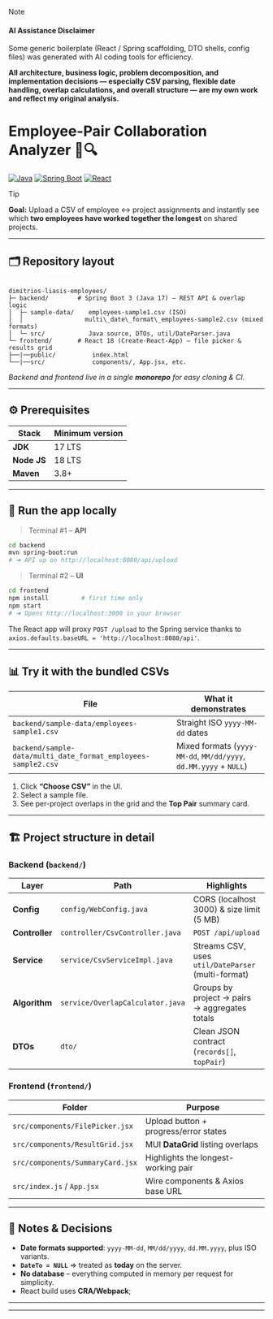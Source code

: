 > [!NOTE]
> #### AI Assistance Disclaimer
> Some generic boilerplate (React / Spring scaffolding, DTO shells, config files) was
> generated with AI coding tools for efficiency. 
>
>**All architecture, business logic,
> problem decomposition, and implementation decisions — especially CSV parsing,
> flexible date handling, overlap calculations, and overall structure — are my own
> work and reflect my original analysis.**




# Employee-Pair Collaboration Analyzer 👥🔍

[![Java](https://img.shields.io/badge/Java-21-blue.svg)](https://openjdk.org/)
[![Spring Boot](https://img.shields.io/badge/Spring%20Boot-3.x-%236DB33F.svg)](https://spring.io/projects/spring-boot)
[![React](https://img.shields.io/badge/React-18-61dafb.svg)](https://react.dev/)

> [!TIP]
> **Goal:** Upload a CSV of employee ↔ project assignments and instantly see  
> which **two employees have worked together the longest** on shared projects.

---

## 🗂 Repository layout

```

dimitrios-liasis-employees/
├─ backend/        # Spring Boot 3 (Java 17) – REST API & overlap logic
│  ├─ sample-data/    employees-sample1.csv (ISO)
│  │                 multi\_date\_format\_employees-sample2.csv (mixed formats)
│  └─ src/            Java source, DTOs, util/DateParser.java
└─ frontend/       # React 18 (Create-React-App) – file picker & results grid
├──|──public/          index.html
└──|──src/             components/, App.jsx, etc.

````

*Backend and frontend live in a single **monorepo** for easy cloning & CI.*

---

## ⚙️ Prerequisites

| Stack | Minimum version |
|-------|-----------------|
| **JDK** | 17 LTS |
| **Node JS** | 18 LTS |
| **Maven** | 3.8+ |

---

## 🚀 Run the app locally

> Terminal #1 – **API**

```bash
cd backend
mvn spring-boot:run
# ➜ API up on http://localhost:8080/api/upload
````

> Terminal #2 – **UI**

```bash
cd frontend
npm install         # first time only
npm start
# ➜ Opens http://localhost:3000 in your browser
```

The React app will proxy `POST /upload` to the Spring service thanks to
`axios.defaults.baseURL = 'http://localhost:8080/api'`.

---

## 📊 Try it with the bundled CSVs

| File                                                          | What it demonstrates                                              |
| ------------------------------------------------------------- | ----------------------------------------------------------------- |
| `backend/sample-data/employees-sample1.csv`                   | Straight ISO `yyyy-MM-dd` dates                                   |
| `backend/sample-data/multi_date_format_employees-sample2.csv` | Mixed formats (`yyyy-MM-dd`, `MM/dd/yyyy`, `dd.MM.yyyy` + `NULL`) |

1. Click **“Choose CSV”** in the UI.
2. Select a sample file.
3. See per-project overlaps in the grid and the **Top Pair** summary card.

---

## 🏗 Project structure in detail

### Backend (`backend/`)

| Layer          | Path                             | Highlights                                         |
| -------------- | -------------------------------- | -------------------------------------------------- |
| **Config**     | `config/WebConfig.java`          | CORS (localhost 3000) & size limit (5 MB)          |
| **Controller** | `controller/CsvController.java`  | `POST /api/upload`                                 |
| **Service**    | `service/CsvServiceImpl.java`    | Streams CSV, uses `util/DateParser` (multi-format) |
| **Algorithm**  | `service/OverlapCalculator.java` | Groups by project → pairs → aggregates totals      |
| **DTOs**       | `dto/`                           | Clean JSON contract (`records[]`, `topPair`)       |

### Frontend (`frontend/`)

| Folder                           | Purpose                               |
| -------------------------------- | ------------------------------------- |
| `src/components/FilePicker.jsx`  | Upload button + progress/error states |
| `src/components/ResultGrid.jsx`  | MUI **DataGrid** listing overlaps     |
| `src/components/SummaryCard.jsx` | Highlights the longest-working pair   |
| `src/index.js` / `App.jsx`       | Wire components & Axios base URL      |


---

## 📌 Notes & Decisions

* **Date formats supported**: `yyyy-MM-dd`, `MM/dd/yyyy`, `dd.MM.yyyy`, plus ISO variants.
* **`DateTo = NULL`** ⇒ treated as **today** on the server.
* **No database** – everything computed in memory per request for simplicity.
* React build uses **CRA/Webpack**; 


---

---

